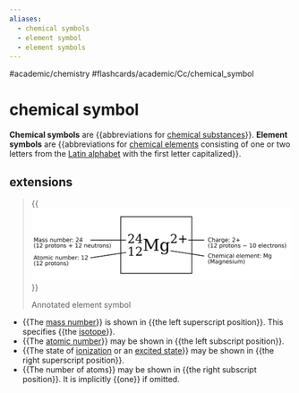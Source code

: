 ```yaml
---
aliases:
  - chemical symbols
  - element symbol
  - element symbols
---
```


#academic/chemistry #flashcards/academic/Cc/chemical_symbol

# chemical symbol

__Chemical symbols__ are {{abbreviations for [chemical substances](chemical%20substance.md)}}. __Element symbols__ are {{abbreviations for [chemical elements](chemical%20element.md) consisting of one or two letters from the [Latin alphabet](Latin%20alphabet.md) with the first letter capitalized}}. <!--SR:!2023-04-12,13,270!2023-04-30,24,270-->

## extensions

> {{![Annotated element symbol](../attachments/Atomic%20Symbol%20Mg.svg)}}
> 
> Annotated element symbol <!--SR:!2023-04-14,14,290-->

- {{The [mass number](mass%20number.md)}} is shown in {{the left superscript position}}. This specifies {{the [isotope](isotope.md)}}.
- {{The [atomic number](atomic%20number.md)}} may be shown in {{the left subscript position}}.
- {{The state of [ionization](ionization.md) or an [excited state](excited%20state.md)}} may be shown in {{the right superscript position}}.
- {{The number of atoms}} may be shown in {{the right subscript position}}. It is implicitly {{one}} if omitted. <!--SR:!2023-04-07,8,250!2023-04-08,9,250!2023-04-17,17,290!2023-04-17,17,290!2023-04-16,16,290!2023-04-14,14,290!2023-04-16,16,290!2023-04-15,15,290!2023-04-15,15,290!2023-04-14,14,290-->
